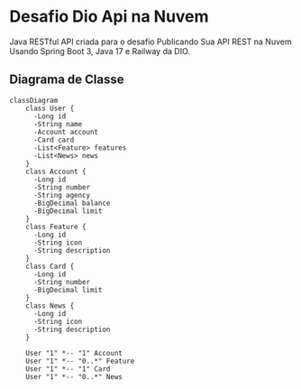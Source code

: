 # Desafio Dio Api na Nuvem
Java RESTful API criada para o desafio Publicando Sua API REST na Nuvem Usando Spring Boot 3, Java 17 e Railway da DIO.

## Diagrama de Classe
```mermaid
classDiagram
    class User {
      -Long id
      -String name
      -Account account
      -Card card
      -List<Feature> features
      -List<News> news
    }
    class Account {
      -Long id
      -String number
      -String agency
      -BigDecimal balance
      -BigDecimal limit
    }
    class Feature {
      -Long id
      -String icon
      -String description
    }
    class Card {
      -Long id
      -String number
      -BigDecimal limit
    }
    class News {
      -Long id
      -String icon
      -String description
    }

    User "1" *-- "1" Account
    User "1" *-- "0..*" Feature 
    User "1" *-- "1" Card
    User "1" *-- "0..*" News
```

